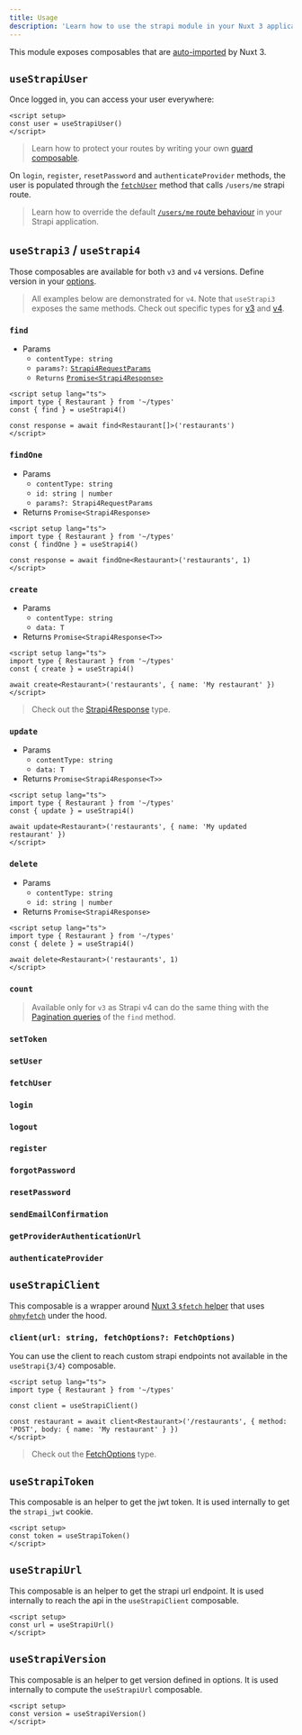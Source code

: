```yaml
---
title: Usage
description: 'Learn how to use the strapi module in your Nuxt 3 application.'
---
```


This module exposes composables that are [auto-imported](https://v3.nuxtjs.org/docs/directory-structure/composables) by Nuxt 3.

## `useStrapiUser`

Once logged in, you can access your user everywhere:

```vue
<script setup>
const user = useStrapiUser()
</script>
```

> Learn how to protect your routes by writing your own [guard composable](/advanced#guard-middleware).

On `login`, `register`, `resetPassword` and `authenticateProvider` methods, the user is populated through the [`fetchUser`](/usage#fetchuser) method that calls `/users/me` strapi route.

> Learn how to override the default [`/users/me` route behaviour](/advanced#override-strapi-usersme-route) in your Strapi application.

## `useStrapi3` / `useStrapi4`

Those composables are available for both `v3` and `v4` versions. Define version in your [options](/options#version).

> All examples below are demonstrated for `v4`. Note that `useStrapi3` exposes the same methods. Check out specific types for [v3](https://github.com/nuxt-community/strapi-module/blob/dev/src/types/v3.ts) and [v4](https://github.com/nuxt-community/strapi-module/blob/dev/src/types/v4.ts).

### `find`

- Params
  - `contentType: string`
  - `params?:` [`Strapi4RequestParams`](https://github.com/nuxt-community/strapi-module/blob/dev/src/types/v4.ts#L24)
  - `Returns` [`Promise<Strapi4Response>`](hthttps://github.com/nuxt-community/strapi-module/blob/dev/src/types/v4.ts#L34)

```vue
<script setup lang="ts">
import type { Restaurant } from '~/types'
const { find } = useStrapi4()

const response = await find<Restaurant[]>('restaurants')
</script>
```

### `findOne`

- Params
  - `contentType: string`
  - `id: string | number`
  - `params?: Strapi4RequestParams`
- Returns `Promise<Strapi4Response>`

```vue
<script setup lang="ts">
import type { Restaurant } from '~/types'
const { findOne } = useStrapi4()

const response = await findOne<Restaurant>('restaurants', 1)
</script>
```

### `create`

- Params
  - `contentType: string`
  - `data: T`
- Returns `Promise<Strapi4Response<T>>`

```vue
<script setup lang="ts">
import type { Restaurant } from '~/types'
const { create } = useStrapi4()

await create<Restaurant>('restaurants', { name: 'My restaurant' })
</script>
```

> Check out the [Strapi4Response](https://github.com/unjs/ohmyfetch/blob/main/src/fetch.ts#L14) type.

### `update`

- Params
  - `contentType: string`
  - `data: T`
- Returns `Promise<Strapi4Response<T>>`

```vue
<script setup lang="ts">
import type { Restaurant } from '~/types'
const { update } = useStrapi4()

await update<Restaurant>('restaurants', { name: 'My updated restaurant' })
</script>
```

### `delete`

- Params
  - `contentType: string`
  - `id: string | number`
- Returns `Promise<Strapi4Response>`

```vue
<script setup lang="ts">
import type { Restaurant } from '~/types'
const { delete } = useStrapi4()

await delete<Restaurant>('restaurants', 1)
</script>
```

### `count`

> Available only for `v3` as Strapi v4 can do the same thing with the [Pagination queries](https://docs.strapi.io/developer-docs/latest/developer-resources/database-apis-reference/rest-api.html#pagination) of the `find` method.

### `setToken`

### `setUser`

### `fetchUser`

### `login`

### `logout`

### `register`

### `forgotPassword`

### `resetPassword`

### `sendEmailConfirmation`

### `getProviderAuthenticationUrl`

### `authenticateProvider`

## `useStrapiClient`

This composable is a wrapper around [Nuxt 3 `$fetch` helper](https://v3.nuxtjs.org/concepts/server-engine#direct-api-calls) that uses [`ohmyfetch`](https://github.com/unjs/ohmyfetch) under the hood.

### `client(url: string, fetchOptions?: FetchOptions)`

You can use the client to reach custom strapi endpoints not available in the `useStrapi{3/4}` composable.

```vue
<script setup lang="ts">
import type { Restaurant } from '~/types'

const client = useStrapiClient()

const restaurant = await client<Restaurant>('/restaurants', { method: 'POST', body: { name: 'My restaurant' } })
</script>
```

> Check out the [FetchOptions](https://github.com/unjs/ohmyfetch/blob/main/src/fetch.ts#L14) type.

## `useStrapiToken`

This composable is an helper to get the jwt token. It is used internally to get the `strapi_jwt` cookie.

```vue
<script setup>
const token = useStrapiToken()
</script>
```

## `useStrapiUrl`

This composable is an helper to get the strapi url endpoint. It is used internally to reach the api in the `useStrapiClient` composable.

```vue
<script setup>
const url = useStrapiUrl()
</script>
```

## `useStrapiVersion`

This composable is an helper to get version defined in options. It is used internally to compute the `useStrapiUrl` composable.

```vue
<script setup>
const version = useStrapiVersion()
</script>
```
